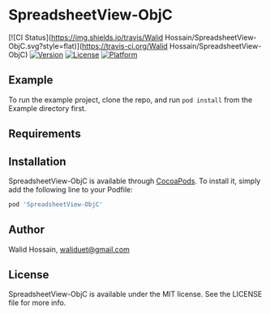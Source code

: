 # SpreadsheetView-ObjC

[![CI Status](https://img.shields.io/travis/Walid Hossain/SpreadsheetView-ObjC.svg?style=flat)](https://travis-ci.org/Walid Hossain/SpreadsheetView-ObjC)
[![Version](https://img.shields.io/cocoapods/v/SpreadsheetView-ObjC.svg?style=flat)](https://cocoapods.org/pods/SpreadsheetView-ObjC)
[![License](https://img.shields.io/cocoapods/l/SpreadsheetView-ObjC.svg?style=flat)](https://cocoapods.org/pods/SpreadsheetView-ObjC)
[![Platform](https://img.shields.io/cocoapods/p/SpreadsheetView-ObjC.svg?style=flat)](https://cocoapods.org/pods/SpreadsheetView-ObjC)

## Example

To run the example project, clone the repo, and run `pod install` from the Example directory first.

## Requirements

## Installation

SpreadsheetView-ObjC is available through [CocoaPods](https://cocoapods.org). To install
it, simply add the following line to your Podfile:

```ruby
pod 'SpreadsheetView-ObjC'
```

## Author

Walid Hossain, waliduet@gmail.com

## License

SpreadsheetView-ObjC is available under the MIT license. See the LICENSE file for more info.
